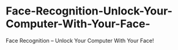 # Face-Recognition-Unlock-Your-Computer-With-Your-Face-
Face Recognition – Unlock Your Computer With Your Face!
